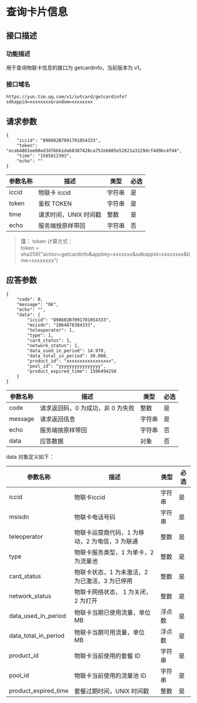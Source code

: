 # 查询卡片信息
## 接口描述
### 功能描述
用于查询物联卡信息的接口为 getcardinfo，当前版本为 v1。

### 接口域名
`https://yun.tim.qq.com/v1/iotcard/getcardinfo?sdkappid=xxxxxxxx&random=xxxxxxxx`


## 请求参数
	{
	    "iccid": "898602B7091701054333",
	    "token": "ecab4881ee80ad3d76bb1da68387428ca752eb885e52621a3129dcf4d9bc4fd4",
	    "time": "1505812393",
	    "echo": ""
	}
|参数名称|描述|类型|必选|
|-----|-----|-----|-----|
|iccid|物联卡 iccid|字符串|是|
|token|鉴权 TOKEN|字符串|是|
|time|请求时间，UNIX 时间戳|整数|是|
|echo|服务端按原样带回|字符串|否|

> **注：**
token 计算方式：  
token = sha256("action=getcardinfo&appkey=xxxxxxx&sdkappid=xxxxxxxx&time=xxxxxxxx")

## 应答参数
	{
	    "code": 0,
	    "message": "OK",
	    "echo": "",
	    "data": {
	        "iccid": "898602B7091701054333",
	        "msisdn": "1064878384333",
	        "teleoperator": 1,
	        "type": 1,
	        "card_status": 1,
	        "network_status": 1,
	        "data_used_in_period": 14.970,
	        "data_total_in_period": 30.000,
	        "product_id": "xxxxxxxxxxxxxxxxx",
	        "pool_id": "yyyyyyyyyyyyyyyy",
	        "product_expired_time": 1506494258
	    }
	}
|参数名称|描述|类型|必选|
|-----|-----|-----|-----|
|code|请求返回码，0 为成功，非 0 为失败|整数|是|
|message|请求返回信息|字符串|是|
|echo|服务端按原样带回|字符串|否|
|data|应答数据|对象|否|

data 对象定义如下：

|参数名称|描述|类型|必选|
|-----|-----|-----|-----|
|iccid|物联卡iccid|字符串|是|
|msisdn|物联卡电话号码|字符串|是|
|teleoperator|物联卡运营商代码，1 为移动，2 为电信，3 为联通|整数|是|
|type|物联卡服务类型，1 为单卡，2 为流量池|整数|是|
|card_status|物联卡状态，1 为未激活，2 为已激活，3 为已停用|整数|是|
|network_status|物联卡网络状态， 1 为关闭，2 为打开|整数|是|
|data_used_in_period|物联卡当期已使用流量，单位 MB|浮点数|是|
|data_total_in_period|物联卡当期可用流量，单位 MB|浮点数|是|
|product_id|物联卡当前使用的套餐 ID|字符串|是|
|pool_id|物联卡当前使用的流量池 ID|字符串|是|
|product_expired_time|套餐过期时间，UNIX 时间戳|整数|是|
